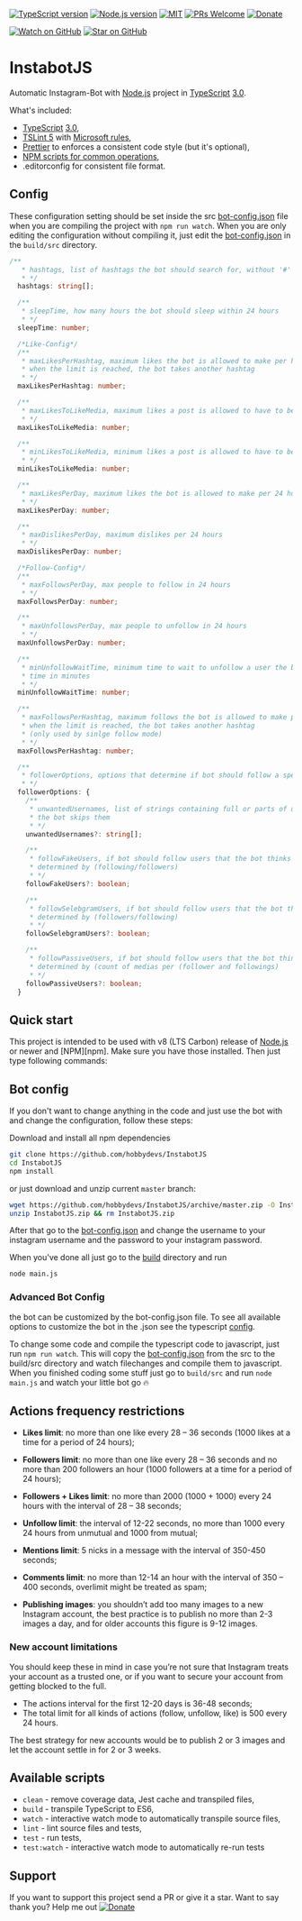[![TypeScript version][ts-badge]][typescript-30]
[![Node.js version][nodejs-badge]][nodejs]
[![MIT][license-badge]][license]
[![PRs Welcome][prs-badge]][prs]
[![Donate][donate-badge]][donate]

[![Watch on GitHub][github-watch-badge]][github-watch]
[![Star on GitHub][github-star-badge]][github-star]

# InstabotJS

Automatic Instagram-Bot with [Node.js][nodejs] project in [TypeScript][typescript] [3.0][typescript-30].

What's included:

* [TypeScript][typescript] [3.0][typescript-30],
* [TSLint 5][tslint] with [Microsoft rules][tslint-microsoft-contrib],
* [Prettier][prettier] to enforces a consistent code style (but it's optional),
* [NPM scripts for common operations](#available-scripts),
* .editorconfig for consistent file format.

## Config
These configuration setting should be set inside the src [bot-config.json](src/bot-config.json) file when you are compiling the project with `npm run watch`. When you are only editing the configuration without compiling it, just edit the [bot-config.json](build/src/bot-config.json) in the `build/src` directory.
```typescript
/**
   * hashtags, list of hashtags the bot should search for, without '#' prefix
   * */
  hashtags: string[];

  /**
   * sleepTime, how many hours the bot should sleep within 24 hours
   * */
  sleepTime: number;

  /*Like-Config*/
  /**
   * maxLikesPerHashtag, maximum likes the bot is allowed to make per hashtag per 24 hours
   * when the limit is reached, the bot takes another hashtag
   * */
  maxLikesPerHashtag: number;

  /**
   * maxLikesToLikeMedia, maximum likes a post is allowed to have to be liked by the bot
   * */
  maxLikesToLikeMedia: number;

  /**
   * minLikesToLikeMedia, minimum likes a post is allowed to have to be liked by the bot
   * */
  minLikesToLikeMedia: number;

  /**
   * maxLikesPerDay, maximum likes the bot is allowed to make per 24 hours
   * */
  maxLikesPerDay: number;

  /**
   * maxDislikesPerDay, maximum dislikes per 24 hours
   * */
  maxDislikesPerDay: number;

  /*Follow-Config*/
  /**
   * maxFollowsPerDay, max people to follow in 24 hours
   * */
  maxFollowsPerDay: number;

  /**
   * maxUnfollowsPerDay, max people to unfollow in 24 hours
   * */
  maxUnfollowsPerDay: number;

  /**
   * minUnfollowWaitTime, minimum time to wait to unfollow a user the bot followed before
   * time in minutes
   * */
  minUnfollowWaitTime: number;

  /**
   * maxFollowsPerHashtag, maximum follows the bot is allowed to make per hashtag per 24 hours
   * when the limit is reached, the bot takes another hashtag
   * (only used by sinlge follow mode)
   * */
  maxFollowsPerHashtag: number;

  /**
   * followerOptions, options that determine if bot should follow a specific user
   * */
  followerOptions: {
    /**
     * unwantedUsernames, list of strings containing full or parts of usernames that are not wanted to be followed
     * the bot skips them
     * */
    unwantedUsernames?: string[];

    /**
     * followFakeUsers, if bot should follow users that the bot thinks are fake users
     * determined by (following/followers)
     * */
    followFakeUsers?: boolean;

    /**
     * followSelebgramUsers, if bot should follow users that the bot thinks are selebgram users
     * determined by (followers/following)
     * */
    followSelebgramUsers?: boolean;

    /**
     * followPassiveUsers, if bot should follow users that the bot thinks are passive (inactive) users
     * determined by (count of medias per (follower and followings)
     * */
    followPassiveUsers?: boolean;
  }
```

## Quick start

This project is intended to be used with v8 (LTS Carbon) release of [Node.js][nodejs] or newer and [NPM][npm]. Make sure you have those installed. Then just type following commands:

## Bot config

If you don't want to change anything in the code and just use the bot with and change the configuration, follow these steps:

Download and install all npm dependencies

```sh
git clone https://github.com/hobbydevs/InstabotJS
cd InstabotJS
npm install
```

or just download and unzip current `master` branch:

```sh
wget https://github.com/hobbydevs/InstabotJS/archive/master.zip -O InstabotJS
unzip InstabotJS.zip && rm InstabotJS.zip
```

After that go to the [bot-config.json](build/src/bot-config.json) and change the username to your instagram username and the password to your instagram password.

When you've done all just go to the [build](build/src) directory and run

```sh
node main.js
```

### Advanced Bot Config

the bot can be customized by the bot-config.json file.
To see all available options to customize the bot in the .json see the typescript [config](src/models/config.ts).

To change some code and compile the typescript code to javascript, just run `npm run watch`. This will copy the [bot-config.json](src/bot-config.json) from the src to the build/src directory and watch filechanges and compile them to javascript.
When you finished coding some stuff just go to `build/src` and run `node main.js` and watch your little bot go 🔥


## Actions frequency restrictions

* **Likes limit**: no more than one like every 28 – 36 seconds (1000 likes at a time for a period of 24 hours);

* **Followers limit**: no more than one like every 28 – 36 seconds and no more than 200 followers an hour (1000 followers at a time for a period of 24 hours);

* **Followers + Likes limit**: no more than 2000 (1000 + 1000) every 24 hours with the interval of 28 – 38 seconds;

* **Unfollow limit**: the interval of 12-22 seconds, no more than 1000 every 24 hours from unmutual and 1000 from mutual;

* **Mentions limit**: 5 nicks in a message with the interval of 350-450 seconds;

* **Comments limit**: no more than 12-14 an hour with the interval of 350 – 400 seconds, overlimit might be treated as spam;

* **Publishing images**: you shouldn’t add too many images to a new Instagram account, the best practice is to publish no more than 2-3 images a day, and for older accounts this figure is 9-12 images.

### New account limitations

You should keep these in mind in case you’re not sure that Instagram treats your account as a trusted one, or if you want to secure your account from getting blocked to the full.

* The actions interval for the first 12-20 days is 36-48 seconds;
* The total limit for all kinds of actions (follow, unfollow, like) is 500 every 24 hours.

The best strategy for new accounts would be to publish 2 or 3 images and let the account settle in for 2 or 3 weeks.


## Available scripts

* `clean` - remove coverage data, Jest cache and transpiled files,
* `build` - transpile TypeScript to ES6,
* `watch` - interactive watch mode to automatically transpile source files,
* `lint` - lint source files and tests,
* `test` - run tests,
* `test:watch` - interactive watch mode to automatically re-run tests

## Support
If you want to support this project send a PR or give it a star. 
Want to say thank you? Help me out  [![Donate][donate-badge]][donate]


[ts-badge]: https://img.shields.io/badge/TypeScript-3.0-blue.svg
[nodejs-badge]: https://img.shields.io/badge/Node.js->=%208.9-blue.svg
[nodejs]: https://nodejs.org/dist/latest-v8.x/docs/api/
[travis-badge]: https://travis-ci.org/hobbydevs/InstabotJS.svg?branch=master
[travis-ci]: https://travis-ci.org/hobbydevs/InstabotJS
[typescript]: https://www.typescriptlang.org/
[typescript-30]: https://www.typescriptlang.org/docs/handbook/release-notes/typescript-3-0.html
[license-badge]: https://img.shields.io/github/license/mashape/apistatus.svg
[license]: https://github.com/hobbydevs/InstabotJS/blob/master/LICENSE
[prs-badge]: https://img.shields.io/badge/PRs-welcome-brightgreen.svg
[prs]: http://makeapullrequest.com
[donate-badge]: https://img.shields.io/badge/donate-what%20you%20want-brightgreen.svg
[donate]: https://bit.ly/2x0cUp1
[github-watch-badge]: https://img.shields.io/github/watchers/hobbydevs/InstabotJS.svg?style=social
[github-watch]: https://github.com/hobbydevs/InstabotJS/watchers
[github-star-badge]: https://img.shields.io/github/stars/hobbydevs/InstabotJS.svg?style=social
[github-star]: https://github.com/hobbydevs/InstabotJS/stargazers
[twitter]: https://twitter.com/intent/tweet?text=Check%20out%20this%20Node.js%20TypeScript%20boilerplate!%20https://github.com/jsynowiec/node-typescript-boilerplate%20%F0%9F%91%8D
[twitter-badge]: https://img.shields.io/twitter/url/https/jsynowiec/node-typescript-boilerplate.svg?style=social
[jest]: https://facebook.github.io/jest/
[tslint]: https://palantir.github.io/tslint/
[tslint-microsoft-contrib]: https://github.com/Microsoft/tslint-microsoft-contrib
[flow-boilerplate]: https://github.com/jsynowiec/node-flowtype-boilerplate
[wiki-js-tests]: https://github.com/hobbydevs/InstabotJS/wiki/Unit-tests-in-plain-JavaScript
[prettier]: https://prettier.io
